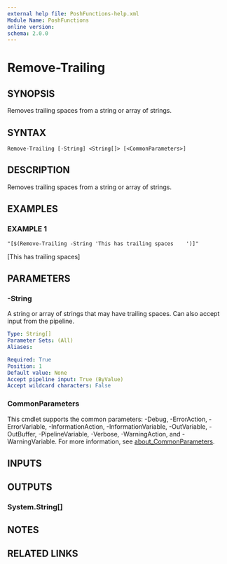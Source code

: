 ```yaml
---
external help file: PoshFunctions-help.xml
Module Name: PoshFunctions
online version:
schema: 2.0.0
---
```


# Remove-Trailing

## SYNOPSIS
Removes trailing spaces from a string or array of strings.

## SYNTAX

```
Remove-Trailing [-String] <String[]> [<CommonParameters>]
```

## DESCRIPTION
Removes trailing spaces from a string or array of strings.

## EXAMPLES

### EXAMPLE 1
```
"[$(Remove-Trailing -String 'This has trailing spaces    ')]"
```

\[This has trailing spaces\]

## PARAMETERS

### -String
A string or array of strings that may have trailing spaces.
Can also accept input from the pipeline.

```yaml
Type: String[]
Parameter Sets: (All)
Aliases:

Required: True
Position: 1
Default value: None
Accept pipeline input: True (ByValue)
Accept wildcard characters: False
```

### CommonParameters
This cmdlet supports the common parameters: -Debug, -ErrorAction, -ErrorVariable, -InformationAction, -InformationVariable, -OutVariable, -OutBuffer, -PipelineVariable, -Verbose, -WarningAction, and -WarningVariable. For more information, see [about_CommonParameters](http://go.microsoft.com/fwlink/?LinkID=113216).

## INPUTS

## OUTPUTS

### System.String[]
## NOTES

## RELATED LINKS
